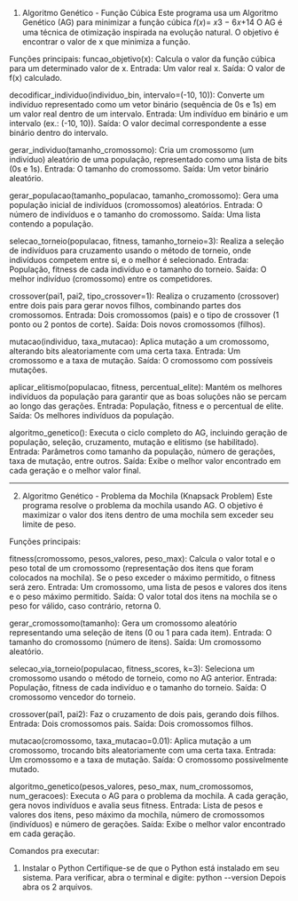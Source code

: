 1. Algoritmo Genético - Função Cúbica
Este programa usa um Algoritmo Genético (AG) para minimizar a função cúbica 
𝑓(𝑥)= 𝑥3 − 6𝑥+14 O AG é uma técnica de otimização inspirada na evolução natural. O objetivo é encontrar o valor de x que minimiza a função.

Funções principais:
funcao_objetivo(x):
Calcula o valor da função cúbica para um determinado valor de x.
Entrada: Um valor real x.
Saída: O valor de f(x) calculado.

decodificar_individuo(individuo_bin, intervalo=(-10, 10)):
Converte um indivíduo representado como um vetor binário (sequência de 0s e 1s) em um valor real dentro de um intervalo.
Entrada: Um indivíduo em binário e um intervalo (ex.: (-10, 10)).
Saída: O valor decimal correspondente a esse binário dentro do intervalo.

gerar_individuo(tamanho_cromossomo):
Cria um cromossomo (um indivíduo) aleatório de uma população, representado como uma lista de bits (0s e 1s).
Entrada: O tamanho do cromossomo.
Saída: Um vetor binário aleatório.

gerar_populacao(tamanho_populacao, tamanho_cromossomo):
Gera uma população inicial de indivíduos (cromossomos) aleatórios.
Entrada: O número de indivíduos e o tamanho do cromossomo.
Saída: Uma lista contendo a população.

selecao_torneio(populacao, fitness, tamanho_torneio=3):
Realiza a seleção de indivíduos para cruzamento usando o método de torneio, onde indivíduos competem entre si, e o melhor é selecionado.
Entrada: População, fitness de cada indivíduo e o tamanho do torneio.
Saída: O melhor indivíduo (cromossomo) entre os competidores.

crossover(pai1, pai2, tipo_crossover=1):
Realiza o cruzamento (crossover) entre dois pais para gerar novos filhos, combinando partes dos cromossomos.
Entrada: Dois cromossomos (pais) e o tipo de crossover (1 ponto ou 2 pontos de corte).
Saída: Dois novos cromossomos (filhos).

mutacao(individuo, taxa_mutacao):
Aplica mutação a um cromossomo, alterando bits aleatoriamente com uma certa taxa.
Entrada: Um cromossomo e a taxa de mutação.
Saída: O cromossomo com possíveis mutações.

aplicar_elitismo(populacao, fitness, percentual_elite):
Mantém os melhores indivíduos da população para garantir que as boas soluções não se percam ao longo das gerações.
Entrada: População, fitness e o percentual de elite.
Saída: Os melhores indivíduos da população.

algoritmo_genetico():
Executa o ciclo completo do AG, incluindo geração de população, seleção, cruzamento, mutação e elitismo (se habilitado).
Entrada: Parâmetros como tamanho da população, número de gerações, taxa de mutação, entre outros.
Saída: Exibe o melhor valor encontrado em cada geração e o melhor valor final.

------------------------------------------------------------------------------------------------------------------------------------------

2. Algoritmo Genético - Problema da Mochila (Knapsack Problem)
Este programa resolve o problema da mochila usando AG. O objetivo é maximizar o valor dos itens dentro de uma mochila sem exceder seu limite de peso.

Funções principais:

fitness(cromossomo, pesos_valores, peso_max):
Calcula o valor total e o peso total de um cromossomo (representação dos itens que foram colocados na mochila). Se o peso exceder o máximo permitido, o fitness será zero.
Entrada: Um cromossomo, uma lista de pesos e valores dos itens e o peso máximo permitido.
Saída: O valor total dos itens na mochila se o peso for válido, caso contrário, retorna 0.

gerar_cromossomo(tamanho):
Gera um cromossomo aleatório representando uma seleção de itens (0 ou 1 para cada item).
Entrada: O tamanho do cromossomo (número de itens).
Saída: Um cromossomo aleatório.

selecao_via_torneio(populacao, fitness_scores, k=3):
Seleciona um cromossomo usando o método de torneio, como no AG anterior.
Entrada: População, fitness de cada indivíduo e o tamanho do torneio.
Saída: O cromossomo vencedor do torneio.

crossover(pai1, pai2):
Faz o cruzamento de dois pais, gerando dois filhos.
Entrada: Dois cromossomos pais.
Saída: Dois cromossomos filhos.

mutacao(cromossomo, taxa_mutacao=0.01):
Aplica mutação a um cromossomo, trocando bits aleatoriamente com uma certa taxa.
Entrada: Um cromossomo e a taxa de mutação.
Saída: O cromossomo possivelmente mutado.

algoritmo_genetico(pesos_valores, peso_max, num_cromossomos, num_geracoes):
Executa o AG para o problema da mochila. A cada geração, gera novos indivíduos e avalia seus fitness.
Entrada: Lista de pesos e valores dos itens, peso máximo da mochila, número de cromossomos (indivíduos) e número de gerações.
Saída: Exibe o melhor valor encontrado em cada geração.

Comandos pra executar:
1. Instalar o Python
Certifique-se de que o Python está instalado em seu sistema. Para verificar, abra o terminal e digite:
python --version
Depois abra os 2 arquivos.
